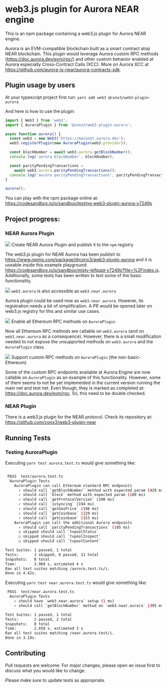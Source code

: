 web3.js plugin for Aurora NEAR engine
===========

This is an npm package containing a web3.js plugin for Aurora NEAR engine.

Aurora is an EVM-compatible blockchain built as a smart contract atop NEAR blockchain. This plugin would leverage Aurora custom RPC methods (https://doc.aurora.dev/evm/rpc/) and other custom behavior enabled at Aurora especially Cross-Contract Calls (XCC). More on Aurora XCC at https://github.com/aurora-is-near/aurora-contracts-sdk.


Plugin usage by users
------------
At your typescript project first run:
`yarn add web3 @conx3/web3-plugin-aurora`

And here is how to use the plugin:
```ts
import { Web3 } from 'web3';
import { AuroraPlugin } from '@conx3/web3-plugin-aurora';

async function aurora() {
  const web3 = new Web3('https://mainnet.aurora.dev');
  web3.registerPlugin(new AuroraPlugin(web3.provider));

  const blockNumber = await web3.aurora.getBlockNumber();
  console.log('aurora blockNumber', blockNumber);

  const parityPendingTransactions =
    await web3.aurora.parityPendingTransactions();
  console.log('aurora parityPendingTransactions', parityPendingTransactions);
}

aurora();
```

You can play with the npm package online at: https://codesandbox.io/p/sandbox/testing-web3-plugin-aurora-v7249s

Project progress:
------------

### NEAR Aurora Plugin

![](https://us-central1-progress-markdown.cloudfunctions.net/progress/100?dangerColor=ccee00&warningColor=eeff00&successColor=006600) Create NEAR Aurora Plugin and publish it to the `npm` registry

The web3.js plugin for NEAR Aurora has been publish to  
https://www.npmjs.com/package/@conx3/web3-plugin-aurora and it is useable inside this example playground: https://codesandbox.io/p/sandbox/misty-leftpad-v7249s?file=%2Findex.js. Additionally, some tests has been written to test some of the basic functionality. 

![](https://us-central1-progress-markdown.cloudfunctions.net/progress/50?dangerColor=ccee00&warningColor=eeff00&successColor=006600) `web3.aurora` is also accessible as `web3.near.aurora`

Aurora plugin could be used now as `web3.near.aurora`.
However, its registration needs a bit of simplification. A PR would be opened later on web3.js registry for this and similar use cases.


![](https://us-central1-progress-markdown.cloudfunctions.net/progress/90?dangerColor=ccee00&warningColor=eeff00&successColor=006600) Enable all Ethereum RPC methods on `AuroraPlugin`

Now all Ethereum RPC methods are callable on `web3.aurora` (and on `web3.near.aurora` as a consequence). However, there is a small modification needed to not expose the unsupported methods on `web3.aurora` and the `AuroraPlugin` class.


![](https://us-central1-progress-markdown.cloudfunctions.net/progress/10?dangerColor=ccee00&warningColor=eeff00&successColor=006600) Support custom RPC methods on `AuroraPlugin` (the non-basic-Ethereum)

Some of the custom RPC endpoints available at Aurora Engine are now callable on `AuroraPlugin` as an example of this functionality. However, some of them seems to not be yet implemented in the current version running the main net and test net. Even though, they is marked as completed at:  https://doc.aurora.dev/evm/rpc. So, this need to be double checked.
    

### NEAR Plugin

There is a web3.js plugin for the NEAR protocol. Check its repository at: https://github.com/conx3/web3-plugin-near

Running Tests
--------------

### Testing AuroraPlugin

Executing `yarn test aurora.test.ts` would give something like:
```bash

 PASS  test/aurora.test.ts
  AuroraPlugin Tests
    AuroraPlugin can call Ethereum standard RPC endpoints
      ✓ should call `getBlockNumber` method with expected param (429 ms)
      ✓ should call `block` method with expected param (189 ms)
      ✓ should call `getProtocolVersion` (198 ms)
      ✓ should call `isSyncing` (194 ms)
      ✓ should call `getGasPrice` (196 ms)
      ✓ should call `getCoinbase` (129 ms)
      ✓ should call `getCoinbase` (153 ms)
    AuroraPlugin can call the additional Aurora endpoints
      ✓ should call `parityPendingTransactions` (195 ms)
      ○ skipped should call `txpoolStatus`
      ○ skipped should call `txpoolInspect`
      ○ skipped should call `txpoolContent`

Test Suites: 1 passed, 1 total
Tests:       3 skipped, 8 passed, 11 total
Snapshots:   0 total
Time:        3.969 s, estimated 4 s
Ran all test suites matching /aurora.test.ts/i.
Done in 4.42s.
```


Executing `yarn test near.aurora.test.ts` would give something like:
```bash
 PASS  test/near.aurora.test.ts
  AuroraPlugin Tests
    ✓ should have `web3.near.aurora` setup (1 ms)
    ✓ should call `getBlockNumber` method on `web3.near.aurora` (395 ms)

Test Suites: 1 passed, 1 total
Tests:       2 passed, 2 total
Snapshots:   0 total
Time:        2.658 s, estimated 3 s
Ran all test suites matching /near.aurora.test/i.
Done in 3.19s.
```

Contributing
------------

Pull requests are welcome. For major changes, please open an issue first
to discuss what you would like to change.

Please make sure to update tests as appropriate.
